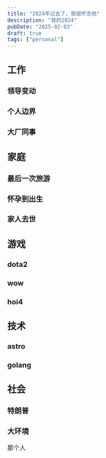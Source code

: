 ```yaml
---
title: "2024年过去了，我很怀念他"
description: "我的2024"
pubDate: "2025-02-03"
draft: true
tags: ["personal"]
---
```


## 工作

### 领导变动

### 个人边界

### 大厂同事

## 家庭

### 最后一次旅游

### 怀孕到出生

### 家人去世

## 游戏

### dota2

### wow

### hoi4

## 技术

### astro

### golang

## 社会

### 特朗普

### 大环境

那个人
